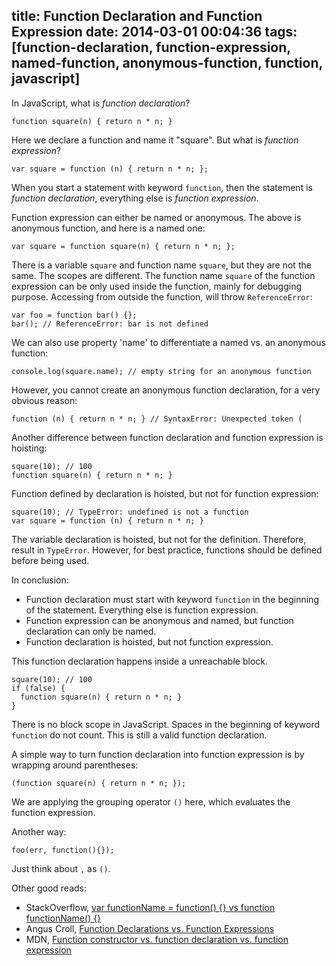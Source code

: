 title: Function Declaration and Function Expression
date: 2014-03-01 00:04:36
tags: [function-declaration, function-expression, named-function, anonymous-function, function, javascript]
---

In JavaScript, what is _function declaration_?

    function square(n) { return n * n; }

Here we declare a function and name it "square". But what is _function expression_?

    var square = function (n) { return n * n; };

When you start a statement with keyword `function`, then the statement is _function declaration_, everything else is _function expression_.

Function expression can either be named or anonymous. The above is anonymous function, and here is a named one:

    var square = function square(n) { return n * n; };

There is a variable `square` and function name `square`, but they are not the same. The scopes are different. The function name `square` of the function expression can be only used inside the function, mainly for debugging purpose. Accessing from outside the function, will throw `ReferenceError`:

    var foo = function bar() {};
    bar(); // ReferenceError: bar is not defined

We can also use property 'name' to differentiate a named vs. an anonymous function:

    console.log(square.name); // empty string for an anonymous function

However, you cannot create an anonymous function declaration, for a very obvious reason:

    function (n) { return n * n; } // SyntaxError: Unexpected token (

Another difference between function declaration and function expression is hoisting:

    square(10); // 100
    function square(n) { return n * n; }

Function defined by declaration is hoisted, but not for function expression:

    square(10); // TypeError: undefined is not a function
    var square = function (n) { return n * n; }

The variable declaration is hoisted, but not for the definition. Therefore, result in `TypeError`. However, for best practice, functions should be defined before being used.

In conclusion:

- Function declaration must start with keyword `function` in the beginning of the statement. Everything else is function expression.
- Function expression can be anonymous and named, but function declaration can only be named.
- Function declaration is hoisted, but not function expression.

This function declaration happens inside a unreachable block.
    
    square(10); // 100
    if (false) {
      function square(n) { return n * n; }
    }

There is no block scope in JavaScript. Spaces in the beginning of keyword `function` do not count. This is still a valid function declaration.

A simple way to turn function declaration into function expression is by wrapping around parentheses:

    (function square(n) { return n * n; });

We are applying the grouping operator `()` here, which evaluates the function expression.

Another way:

    foo(err, function(){});

Just think about `,` as `()`.

Other good reads:

- StackOverflow, [var functionName = function() {} vs function functionName() {}](http://stackoverflow.com/q/336859/594696)
- Angus Croll, [Function Declarations vs. Function Expressions](http://javascriptweblog.wordpress.com/2010/07/06/function-declarations-vs-function-expressions/)
- MDN, [Function constructor vs. function declaration vs. function expression](https://developer.mozilla.org/en-US/docs/Web/JavaScript/Reference/Functions_and_function_scope#Function_constructor_vs._function_declaration_vs._function_expression)
